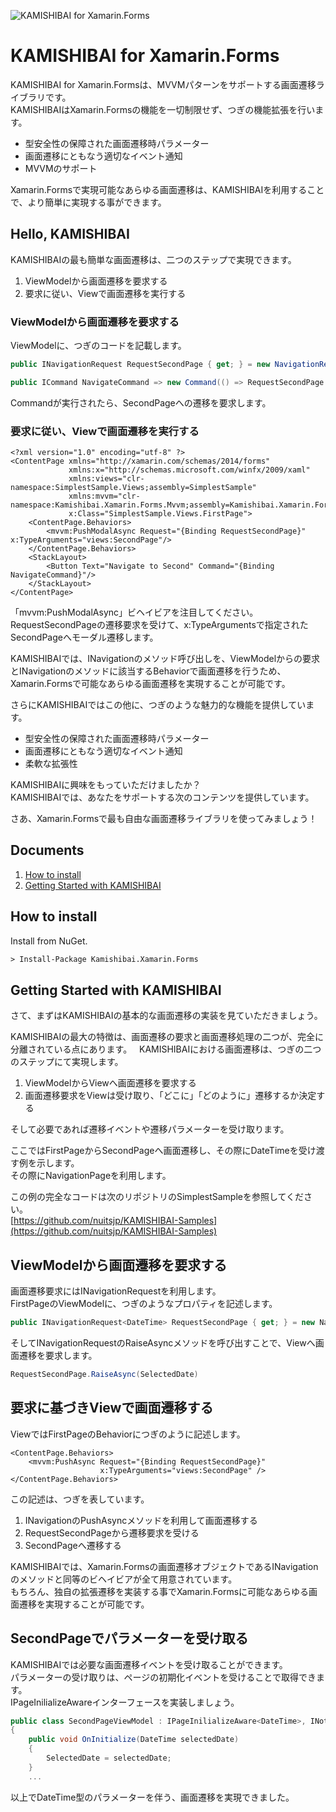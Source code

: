 ![KAMISHIBAI for Xamarin.Forms](https://raw.githubusercontent.com/nuitsjp/KAMISHIBAI/master/logo_wide.png)

# KAMISHIBAI for Xamarin.Forms

KAMISHIBAI for Xamarin.Formsは、MVVMパターンをサポートする画面遷移ライブラリです。  
KAMISHIBAIはXamarin.Formsの機能を一切制限せず、つぎの機能拡張を行います。  

* 型安全性の保障された画面遷移時パラメーター  
* 画面遷移にともなう適切なイベント通知  
* MVVMのサポート  

Xamarin.Formsで実現可能なあらゆる画面遷移は、KAMISHIBAIを利用することで、より簡単に実現する事ができます。  

## Hello, KAMISHIBAI  

KAMISHIBAIの最も簡単な画面遷移は、二つのステップで実現できます。  

1. ViewModelから画面遷移を要求する  
2. 要求に従い、Viewで画面遷移を実行する  

### ViewModelから画面遷移を要求する  
ViewModelに、つぎのコードを記載します。  

```cs
public INavigationRequest RequestSecondPage { get; } = new NavigationRequest();

public ICommand NavigateCommand => new Command(() => RequestSecondPage.RaiseAsync();
```

Commandが実行されたら、SecondPageへの遷移を要求します。  

### 要求に従い、Viewで画面遷移を実行する

```xaml
<?xml version="1.0" encoding="utf-8" ?>
<ContentPage xmlns="http://xamarin.com/schemas/2014/forms"
             xmlns:x="http://schemas.microsoft.com/winfx/2009/xaml"
             xmlns:views="clr-namespace:SimplestSample.Views;assembly=SimplestSample"
             xmlns:mvvm="clr-namespace:Kamishibai.Xamarin.Forms.Mvvm;assembly=Kamishibai.Xamarin.Forms"
             x:Class="SimplestSample.Views.FirstPage">
    <ContentPage.Behaviors>
        <mvvm:PushModalAsync Request="{Binding RequestSecondPage}" x:TypeArguments="views:SecondPage"/>
    </ContentPage.Behaviors>
    <StackLayout>
        <Button Text="Navigate to Second" Command="{Binding NavigateCommand}"/>
    </StackLayout>
</ContentPage>
```
「mvvm:PushModalAsync」ビヘイビアを注目してください。  
RequestSecondPageの遷移要求を受けて、x:TypeArgumentsで指定されたSecondPageへモーダル遷移します。  

KAMISHIBAIでは、INavigationのメソッド呼び出しを、ViewModelからの要求とINavigationのメソッドに該当するBehaviorで画面遷移を行うため、Xamarin.Formsで可能なあらゆる画面遷移を実現することが可能です。  

さらにKAMISHIBAIではこの他に、つぎのような魅力的な機能を提供しています。  

* 型安全性の保障された画面遷移時パラメーター  
* 画面遷移にともなう適切なイベント通知  
* 柔軟な拡張性  

KAMISHIBAIに興味をもっていただけましたか？  
KAMISHIBAIでは、あなたをサポートする次のコンテンツを提供しています。  

さあ、Xamarin.Formsで最も自由な画面遷移ライブラリを使ってみましょう！  

## Documents

1. [How to install](#how-to-install)
2. [Getting Started with KAMISHIBAI](#getting-started-with-kamishibai)

## How to install  

Install from NuGet.

```txt
> Install-Package Kamishibai.Xamarin.Forms
```

## Getting Started with KAMISHIBAI

さて、まずはKAMISHIBAIの基本的な画面遷移の実装を見ていただきましょう。  

KAMISHIBAIの最大の特徴は、画面遷移の要求と画面遷移処理の二つが、完全に分離されている点にあります。  
KAMISHIBAIにおける画面遷移は、つぎの二つのステップにて実現します。  

1. ViewModelからViewへ画面遷移を要求する  
2. 画面遷移要求をViewは受け取り、「どこに」「どのように」遷移するか決定する  

そして必要であれば遷移イベントや遷移パラメーターを受け取ります。  

ここではFirstPageからSecondPageへ画面遷移し、その際にDateTimeを受け渡す例を示します。  
その際にNavigationPageを利用します。  

この例の完全なコードは次のリポジトリのSimplestSampleを参照してください。  
[https://github.com/nuitsjp/KAMISHIBAI-Samples](https://github.com/nuitsjp/KAMISHIBAI-Samples)

## ViewModelから画面遷移を要求する  

画面遷移要求にはINavigationRequestを利用します。  
FirstPageのViewModelに、つぎのようなプロパティを記述します。  

```cs
public INavigationRequest<DateTime> RequestSecondPage { get; } = new NavigationRequest<DateTime>();
```

そしてINavigationRequestのRaiseAsyncメソッドを呼び出すことで、Viewへ画面遷移を要求します。  

```cs
RequestSecondPage.RaiseAsync(SelectedDate)
```

## 要求に基づきViewで画面遷移する

ViewではFirstPageのBehaviorにつぎのように記述します。

```xaml
<ContentPage.Behaviors>
    <mvvm:PushAsync Request="{Binding RequestSecondPage}"
                    x:TypeArguments="views:SecondPage" />
</ContentPage.Behaviors>
```

この記述は、つぎを表しています。  

1. INavigationのPushAsyncメソッドを利用して画面遷移する  
2. RequestSecondPageから遷移要求を受ける
3. SecondPageへ遷移する  

KAMISHIBAIでは、Xamarin.Formsの画面遷移オブジェクトであるINavigationのメソッドと同等のビヘイビアが全て用意されています。  
もちろん、独自の拡張遷移を実装する事でXamarin.Formsに可能なあらゆる画面遷移を実現することが可能です。  

## SecondPageでパラメーターを受け取る  

KAMISHIBAIでは必要な画面遷移イベントを受け取ることができます。  
パラメーターの受け取りは、ページの初期化イベントを受けることで取得できます。  
IPageInilializeAwareインターフェースを実装しましょう。  

```cs
public class SecondPageViewModel : IPageInilializeAware<DateTime>, INotifyPropertyChanged
{
    public void OnInitialize(DateTime selectedDate)
    {
        SelectedDate = selectedDate;
    }
    ...
```

以上でDateTime型のパラメーターを伴う、画面遷移を実現できました。  
